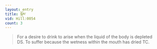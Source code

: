```yaml
---
layout: entry
title: སྐོམ་
vid: Hill:0054
count: 3
---
```

> For a desire to drink to arise when the liquid of the body is depleted DS\. To suffer because the wetness within the mouth has dried TC\.


